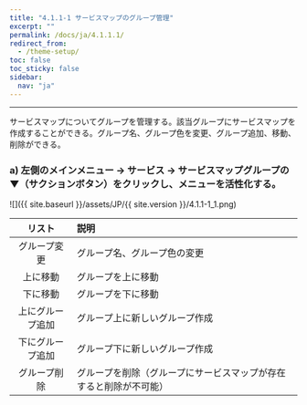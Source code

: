 ```yaml
---
title: "4.1.1-1 サービスマップのグループ管理"
excerpt: ""
permalink: /docs/ja/4.1.1.1/
redirect_from:
  - /theme-setup/
toc: false
toc_sticky: false
sidebar:
  nav: "ja"
---
```


---
サービスマップについてグループを管理する。該当グループにサービスマップを作成することができる。グループ名、グループ色を変更、グループ追加、移動、削除ができる。

### a\) 左側のメインメニュー → サービス → サービスマップグループの ▼（サクションボタン）をクリックし、メニューを活性化する。
![]({{ site.baseurl }}/assets/JP/{{ site.version }}/4.1.1-1_1.png)

| リスト | 説明 |
| :---: | :--- |
| グループ変更 | グループ名、グループ色の変更 |
| 上に移動 | グループを上に移動 |
| 下に移動 | グループを下に移動 |
| 上にグループ追加 | グループ上に新しいグループ作成 |
| 下にグループ追加 | グループ下に新しいグループ作成 |
| グループ削除 | グループを削除（グループにサービスマップが存在すると削除が不可能） |
